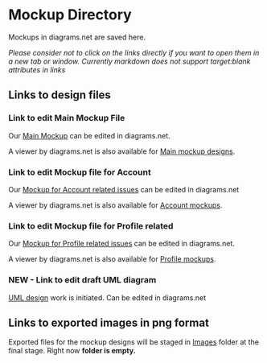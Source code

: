 # Mockup Directory
Mockups in diagrams.net are saved here.

_Please consider not to click on the links directly if you want to open them in a new tab or window. Currently markdown does not support target:blank attributes in links_

## Links to design files

### Link to edit Main Mockup File
Our [Main Mockup](https://app.diagrams.net/?src=about#Hbounswe%2Fbounswe2023group2%2Fmain%2Fmockups%2FMainOperationsMockup.drawio) can be edited in diagrams.net.

A viewer by diagrams.net is also available for [Main mockup designs](https://viewer.diagrams.net/?tags=%7B%7D&highlight=0000ff&layers=1&nav=1&title=MainOperationsMockup.drawio#Uhttps%3A%2F%2Fraw.githubusercontent.com%2Fbounswe%2Fbounswe2023group2%2Fmain%2Fmockups%2FMainOperationsMockup.drawio).

### Link to edit Mockup file for Account
Our [Mockup for Account related issues](https://app.diagrams.net/?src=about#Hbounswe%2Fbounswe2023group2%2Fmain%2Fmockups%2FAccount%20Mockups.drawio) can be edited in diagrams.net

A viewer by diagrams.net is also available for [Account mockups](https://viewer.diagrams.net/?tags=%7B%7D&highlight=0000ff&layers=1&nav=1&title=Account%20Mockups.drawio#Uhttps%3A%2F%2Fraw.githubusercontent.com%2Fbounswe%2Fbounswe2023group2%2Fmain%2Fmockups%2FAccount%2520Mockups.drawio).

### Link to edit Mockup file for Profile related 
Our [Mockup for Profile related issues](https://app.diagrams.net/?src=about#Hbounswe%2Fbounswe2023group2%2Fmain%2Fmockups%2FProfileMockup.drawio) can be edited in diagrams.net.

A viewer by diagrams.net is also available for [Profile mockups](https://viewer.diagrams.net/?highlight=0000ff&nav=1&page-id=UiV434TyMnL8IexqwZSg&title=ProfileMockup.drawio#Uhttps%3A%2F%2Fraw.githubusercontent.com%2Fbounswe%2Fbounswe2023group2%2Fmain%2Fmockups%2FProfileMockup.drawio).

### NEW - Link to edit draft UML diagram
[UML design](https://app.diagrams.net/?src=about#Hbounswe%2Fbounswe2023group2%2Fmain%2Fmockups%2FDisasterResponseUML) work is initiated. Can be edited in diagrams.net

## Links to exported images in png format
Exported files for the mockup designs will be staged in [Images](images) folder at the final stage. Right now **folder is empty.**
